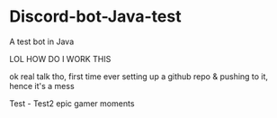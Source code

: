 # Discord-bot-Java-test
A test bot in Java

LOL HOW DO I WORK THIS

ok real talk tho, first time ever setting up a github repo & pushing to it, hence it's a mess

Test - Test2 epic gamer moments
